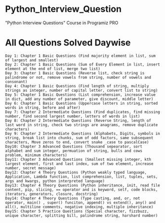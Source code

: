 # Python_Interview_Question
"Python Interview Questions" Course in Programiz PRO 

# All Questions Solved Daywise
    Day 1: Chapter 1 Basic Questions (Find majority element in list, sum of largest and smallest)
    Day 2: Chapter 1 Basic Questions (Sum of Every Element in list, insert element at the end of list, merge two list)
    Day 3: Chapter 1 Basic Questions (Reverse list, check string is palindrome or not, remove vowels from string, number of vowels and consonant)
    Day 4: Chapter 1 Basic Questions (Find length of string, multiply strings as integer, number of capital letter, convert list to string)
    Day 5: Chapter 1 Basic Questions (List comprehension, increase value in dict, add any number of parameter, give discount, middle letter)
    Day 6: Chapter 1 Basic Questions (Uppercase letters in string, sorted words in string, before and after)
    Day 7: Chapter 2 Intermediate Questions (Find duplicates, find missing number, find second largest number, letters of words in list)
    Day 8: Chapter 2 Intermediate Questions (Reverse String, length of last word in string, check two strings are anagrams, remove duplicate characters)
    Day 9: Chapter 2 Intermediate Questions (Alphabets, Digits, symbols in string, break list into chunks, sum of odd factors, same subsequent characters, Move zeros to end, convert snake _case to pascalCase)
    Day10: Chapter 3 Advanced Questions (Thousand sepearator, sort alphabet and sum integer, permuation of string, bulls and cows problem, minimum characters)
    Day11: Chapter 3 Advanced Questions (Smallest missing integer, kth largest element, first and last index, sum of two element, increase number, secret message)
    Day12: Chapter 4 Theory Questions (Python weakly typed language, Application, Lambda function, list comprehension, list, tuples, sets, args and kwargs, python interpreted language)
    Day13: Chapter 4 Theory Questions (Python inheritance, init, read file content, pip, slicing, == operator and is keyword, self, code blocks, iterators, generators, closure, docstring)
    Day14: Chapter 4 Theory Questions (Type casting, and, or, not operator, main() , super() funciton, append() vs extend(), any() and all(), multiline comments, negative indexing, multiple inheritance)
    Day15: Chapter 5 Practice Questions (Special character, fizzbuzz, unique character, splitting bill, palindrome string, harshard number)